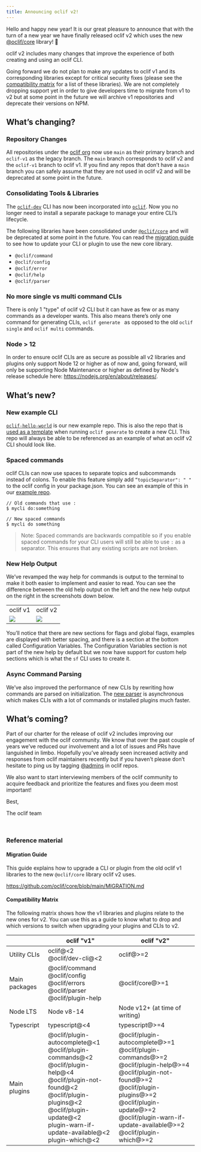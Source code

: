 ```yaml
---
title: Announcing oclif v2!
---
```


Hello and happy new year! It is our great pleasure to announce that with the turn of a new year we have finally released oclif v2 which uses the new [@oclif/core](https://github.com/oclif/core) library! 🎉

oclif v2 includes many changes that improve the experience of both creating and using an oclif CLI.

Going forward we do not plan to make any updates to oclif v1 and its corresponding libraries except for critical security fixes (please see the [compatibility matrix](#Compatibility-Matrix) for a list of these libraries). We are not completely dropping support yet in order to give developers time to migrate from v1 to v2 but at some point in the future we will archive v1 repositories and deprecate their versions on NPM.

## What’s changing?

### Repository Changes

All repositories under the [oclif org](https://github.com/oclif/) now use `main` as their primary branch and `oclif-v1` as the legacy branch. The `main`  branch corresponds to oclif v2 and the `oclif-v1` branch to oclif v1. If you find any repos that don’t have a `main` branch you can safely assume that they are not used in oclif v2 and will be deprecated at some point in the future.

### Consolidating Tools & Libraries

The [`oclif-dev`](https://github.com/oclif/dev-cli) CLI has now been incorporated into [`oclif`](https://github.com/oclif/oclif). Now you no longer need to install a separate package to manage your entire CLI’s lifecycle.

The following libraries have been consolidated under [`@oclif/core`](https://github.com/oclif/core) and will be deprecated at some point in the future. You can read the [migration guide](https://github.com/oclif/core/blob/main/MIGRATION.md) to see how to update your CLI or plugin to use the new core library.

* `@oclif/command`
* `@oclif/config`
* `@oclif/error`
* `@oclif/help`
* `@oclif/parser`

### No more single vs multi command CLIs

There is only 1 "type" of oclif v2 CLI but it can have as few or as many commands as a developer wants. This also means there’s only one command for generating CLIs, `oclif generate ` as opposed to the old `oclif single` and `oclif multi` commands.

### Node > 12

In order to ensure oclif CLIs are as secure as possible all v2 libraries and plugins only support Node 12 or higher as of now and, going forward, will only be supporting Node Maintenance or higher as defined by Node's release schedule here: https://nodejs.org/en/about/releases/.

## What’s new?

### New example CLI

[`oclif-hello-world`](https://github.com/oclif/hello-world/) is our new example repo. This is also the repo that is [used as a template](https://github.com/oclif/oclif/blob/edc6616e51/src/generators/cli.ts#L74) when running `oclif generate` to create a new CLI. This repo will always be able to be referenced as an example of what an oclif v2 CLI should look like.

### Spaced commands

oclif CLIs can now use spaces to separate topics and subcommands instead of colons. To enable this feature simply add `“topicSeparator": " "` to the oclif config in your package.json. You can see an example of this in our [example repo](https://github.com/oclif/hello-world/blob/main/package.json#L55).

```
// Old commands that use :
$ mycli do:something
```
```
// New spaced commands
$ mycli do something
```

> Note: Spaced commands are backwards compatible so if you enable spaced commands for your CLI users will still be able to use `:` as a separator. This ensures that any existing scripts are not broken.

### New Help Output

We’ve revamped the way help for commands is output to the terminal to make it both easier to implement and easier to read. You can see the difference between the old help output on the left and the new help output on the right in the screenshots down below.

<table border="0">
 <tr>
    <td>oclif v1</td>
    <td>oclif v2</td>
 </tr>
 <tr>
    <td><img src="/img/2022-01-12-announcing-oclif-v2/sfdx-help.png"/></td>
    <td><img src="/img/2022-01-12-announcing-oclif-v2/sf-help.png"/></td>
 </tr>
</table>

You’ll notice that there are new sections for flags and global flags, examples are displayed with better spacing, and there is a section at the bottom called Configuration Variables. The Configuration Variables section is not part of the new help by default but we now have support for custom help sections which is what the `sf` CLI uses to create it.

### Async Command Parsing

We’ve also improved the performance of new CLIs by rewriting how commands are parsed on initialization. The [new parser](https://github.com/oclif/core/blob/main/src/parser/parse.ts) is asynchronous which makes CLIs with a lot of commands or installed  plugins much faster.

## What’s coming?

Part of our charter for the release of oclif v2 includes improving our engagement with the oclif community. We know that over the past couple of years we’ve reduced our involvement and a lot of issues and PRs have languished in limbo. Hopefully you’ve already seen increased activity and responses from oclif maintainers recently but if you haven’t please don’t hesitate to ping us by tagging [@admins](https://github.com/orgs/oclif/teams/admins) in oclif repos.

We also want to start interviewing members of the oclif community to acquire feedback and prioritize the features and fixes you deem most important!

Best,

The oclif team

<br/>

### Reference material 

#### Migration Guide

This guide explains how to upgrade a CLI or plugin from the old oclif v1 libraries to the new `@oclif/core` library oclif v2 uses.

https://github.com/oclif/core/blob/main/MIGRATION.md

#### Compatibility Matrix

The following matrix shows how the v1 libraries and plugins relate to the new ones for v2. You can use this as a guide to know what to drop and which versions to switch when upgrading your plugins and CLIs to v2.

| | oclif "v1" | oclif "v2" |
| - | - | -|
| Utility CLIs | oclif@<2<br/>@oclif/dev-cli@<2 | oclif@>=2
| Main packages | @oclif/command<br/>@oclif/config<br/>@oclif/errors<br/>@oclif/parser<br/>@oclif/plugin-help<br/> | @oclif/core@>=1
| Node LTS | Node v8-14 | Node v12+ (at time of writing) |
| Typescript | typescript@<4 | typescript@>=4 |
| Main plugins | @oclif/plugin-autocomplete@<1<br/>@oclif/plugin-commands@<2<br/>@oclif/plugin-help@<4<br/>@oclif/plugin-not-found@<2<br/>@oclif/plugin-plugins@<2<br/>@oclif/plugin-update@<2<br/>plugin-warn-if-update-available@<2<br/>plugin-which@<2<br/> | @oclif/plugin-autocomplete@>=1<br/>@oclif/plugin-commands@>=2<br/>@oclif/plugin-help@>=4<br/>@oclif/plugin-not-found@>=2<br/>@oclif/plugin-plugins@>=2<br/>@oclif/plugin-update@>=2<br/>@oclif/plugin-warn-if-update-available@>=2<br/>@oclif/plugin-which@>=2<br/> |
